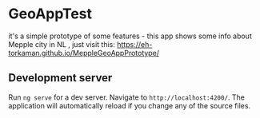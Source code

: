 # GeoAppTest

it's a simple prototype of some features - 
this app shows some info about Mepple city in NL , 
just visit this:
https://eh-torkaman.github.io/MeppleGeoAppPrototype/


## Development server

Run `ng serve` for a dev server. Navigate to `http://localhost:4200/`. The application will automatically reload if you change any of the source files.
